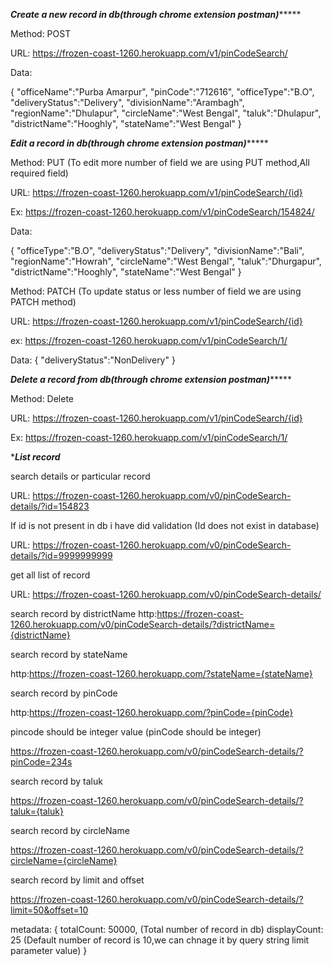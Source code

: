 *******Create a new record in db(through chrome extension postman)************

Method: POST

URL: https://frozen-coast-1260.herokuapp.com/v1/pinCodeSearch/

Data:

{
 "officeName":"Purba Amarpur",
 "pinCode":"712616",
 "officeType":"B.O",
 "deliveryStatus":"Delivery",
 "divisionName":"Arambagh",
 "regionName":"Dhulapur",
 "circleName":"West Bengal",
 "taluk":"Dhulapur",
 "districtName":"Hooghly",
 "stateName":"West Bengal"
}

*******Edit a record in db(through chrome extension postman)************

Method: PUT (To edit more number of field we are using PUT method,All required field)

URL: https://frozen-coast-1260.herokuapp.com/v1/pinCodeSearch/{id}

Ex: https://frozen-coast-1260.herokuapp.com/v1/pinCodeSearch/154824/

Data:

{
 "officeType":"B.O",
 "deliveryStatus":"Delivery",
 "divisionName":"Bali",
 "regionName":"Howrah",
 "circleName":"West Bengal",
 "taluk":"Dhurgapur",
 "districtName":"Hooghly",
  "stateName":"West Bengal"
}

Method: PATCH (To update status or less number of field we are using PATCH method)

URL: https://frozen-coast-1260.herokuapp.com/v1/pinCodeSearch/{id}

ex: https://frozen-coast-1260.herokuapp.com/v1/pinCodeSearch/1/

Data:
{
"deliveryStatus":"NonDelivery"
}

*******Delete a record from db(through chrome extension postman)************

Method: Delete

URL: https://frozen-coast-1260.herokuapp.com/v1/pinCodeSearch/{id}

Ex: https://frozen-coast-1260.herokuapp.com/v1/pinCodeSearch/1/

**********List record*********

search details or particular record

URL: https://frozen-coast-1260.herokuapp.com/v0/pinCodeSearch-details/?id=154823

If id is not present in db i have did validation (Id does not exist in database)

URL: https://frozen-coast-1260.herokuapp.com/v0/pinCodeSearch-details/?id=9999999999

get all list of record

URL: https://frozen-coast-1260.herokuapp.com/v0/pinCodeSearch-details/

search record by  districtName
http:https://frozen-coast-1260.herokuapp.com/v0/pinCodeSearch-details/?districtName={districtName}

search record by  stateName

http:https://frozen-coast-1260.herokuapp.com/?stateName={stateName}

search record by  pinCode

http:https://frozen-coast-1260.herokuapp.com/?pinCode={pinCode}

pincode should be integer value (pinCode should be integer)

https://frozen-coast-1260.herokuapp.com/v0/pinCodeSearch-details/?pinCode=234s


search record by  taluk

https://frozen-coast-1260.herokuapp.com/v0/pinCodeSearch-details/?taluk={taluk}

search record by  circleName

https://frozen-coast-1260.herokuapp.com/v0/pinCodeSearch-details/?circleName={circleName}

search record by  limit and offset

https://frozen-coast-1260.herokuapp.com/v0/pinCodeSearch-details/?limit=50&offset=10


metadata: {
totalCount: 50000,    (Total number of record in db)
displayCount: 25 (Default number of record is 10,we can chnage it by query string limit parameter value)
}
